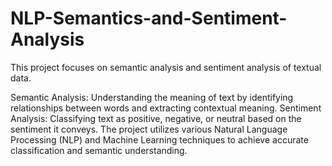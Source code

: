 # NLP-Semantics-and-Sentiment-Analysis

This project focuses on semantic analysis and sentiment analysis of textual data.

Semantic Analysis: Understanding the meaning of text by identifying relationships between words and extracting contextual meaning.
Sentiment Analysis: Classifying text as positive, negative, or neutral based on the sentiment it conveys.
The project utilizes various Natural Language Processing (NLP) and Machine Learning techniques to achieve accurate classification and semantic understanding.
